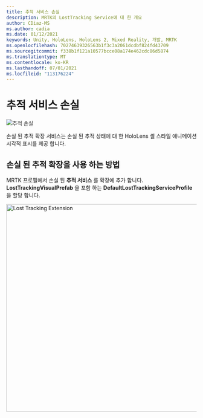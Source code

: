 ```yaml
---
title: 추적 서비스 손실
description: MRTK의 LostTracking Service에 대 한 개요
author: CDiaz-MS
ms.author: cadia
ms.date: 01/12/2021
keywords: Unity, HoloLens, HoloLens 2, Mixed Reality, 개발, MRTK
ms.openlocfilehash: 70274639326563b1f3c3a2061dcdbf824fd43709
ms.sourcegitcommit: f338b1f121a10577bcce08a174e462cdc86d5874
ms.translationtype: MT
ms.contentlocale: ko-KR
ms.lasthandoff: 07/01/2021
ms.locfileid: "113176224"
---
```

# <a name="lost-tracking-service"></a>추적 서비스 손실

![추적 손실](../images/lost-tracking/LostTrackingVisualization.jpg)

손실 된 추적 확장 서비스는 손실 된 추적 상태에 대 한 HoloLens 셸 스타일 애니메이션 시각적 표시를 제공 합니다.

## <a name="how-to-use-lost-tracking-extensions"></a>손실 된 추적 확장을 사용 하는 방법

MRTK 프로필에서 손실 된 **추적 서비스** 를 확장에 추가 합니다. **LostTrackingVisualPrefab** 을 포함 하는 **DefaultLostTrackingServiceProfile** 을 할당 합니다.

<img src="../images/lost-tracking/LostTracking_Extensions.png" width="550" alt="Lost Tracking Extension">
